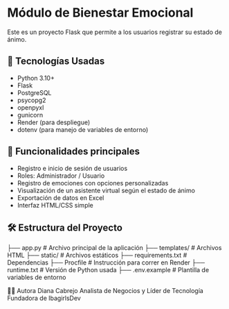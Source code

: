 # Módulo de Bienestar Emocional

Este es un proyecto Flask que permite a los usuarios registrar su estado de ánimo.

## 🚀 Tecnologías Usadas

- Python 3.10+
- Flask
- PostgreSQL
- psycopg2
- openpyxl
- gunicorn
- Render (para despliegue)
- dotenv (para manejo de variables de entorno)

## 🧪 Funcionalidades principales

- Registro e inicio de sesión de usuarios
- Roles: Administrador / Usuario
- Registro de emociones con opciones personalizadas
- Visualización de un asistente virtual según el estado de ánimo
- Exportación de datos en Excel
- Interfaz HTML/CSS simple

## 🛠 Estructura del Proyecto

├── app.py # Archivo principal de la aplicación 
├── templates/ # Archivos HTML 
├── static/ # Archivos estáticos 
├── requirements.txt # Dependencias 
├── Procfile # Instrucción para correr en Render 
├── runtime.txt # Versión de Python usada 
├── .env.example # Plantilla de variables de entorno

👩‍💻 Autora
Diana Cabrejo
Analista de Negocios y Líder de Tecnología
Fundadora de IbagirlsDev

